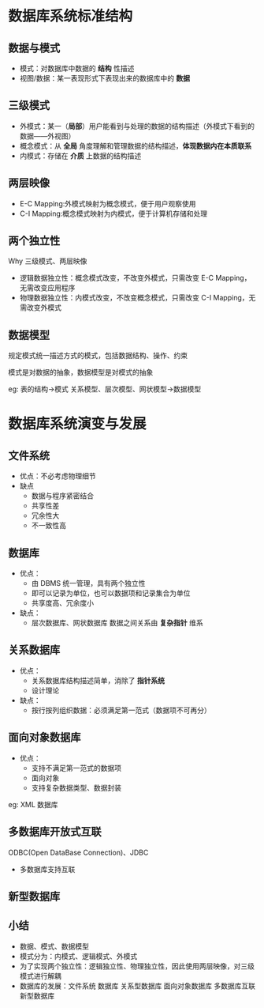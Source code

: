 # 数据库系统标准结构

## 数据与模式

* 模式：对数据库中数据的 **结构** 性描述
* 视图/数据：某一表现形式下表现出来的数据库中的 **数据**

## 三级模式

* 外模式：某一（**局部**）用户能看到与处理的数据的结构描述（外模式下看到的数据——外视图）
* 概念模式：从 **全局** 角度理解和管理数据的结构描述，**体现数据内在本质联系**
* 内模式：存储在 **介质** 上数据的结构描述

## 两层映像

* E-C Mapping:外模式映射为概念模式，便于用户观察使用
* C-I Mapping:概念模式映射为内模式，便于计算机存储和处理

## 两个独立性

Why 三级模式、两层映像

* 逻辑数据独立性：概念模式改变，不改变外模式，只需改变 E-C Mapping，无需改变应用程序
* 物理数据独立性：内模式改变，不改变概念模式，只需改变 C-I Mapping，无需改变外模式

## 数据模型

规定模式统一描述方式的模式，包括数据结构、操作、约束

模式是对数据的抽象，数据模型是对模式的抽象

eg: 表的结构->模式  关系模型、层次模型、网状模型->数据模型

# 数据库系统演变与发展

## 文件系统

* 优点：不必考虑物理细节
* 缺点
  * 数据与程序紧密结合
  * 共享性差
  * 冗余性大
  * 不一致性高

## 数据库

* 优点：
  * 由 DBMS 统一管理，具有两个独立性
  * 即可以记录为单位，也可以数据项和记录集合为单位
  * 共享度高、冗余度小
* 缺点：
  * 层次数据库、网状数据库 数据之间关系由 **复杂指针** 维系

## 关系数据库

* 优点：
  * 关系数据库结构描述简单，消除了 **指针系统**
  * 设计理论
* 缺点：
  * 按行按列组织数据：必须满足第一范式（数据项不可再分）

## 面向对象数据库

* 优点：
  * 支持不满足第一范式的数据项
  * 面向对象
  * 支持复杂数据类型、数据封装

eg: XML 数据库

## 多数据库开放式互联

ODBC(Open DataBase Connection)、JDBC

* 多数据库支持互联

## 新型数据库


## 小结

* 数据、模式、数据模型
* 模式分为：内模式、逻辑模式、外模式
* 为了实现两个独立性：逻辑独立性、物理独立性，因此使用两层映像，对三级模式进行解耦
* 数据库的发展：文件系统 数据库 关系型数据库 面向对象数据库 多数据库互联 新型数据库